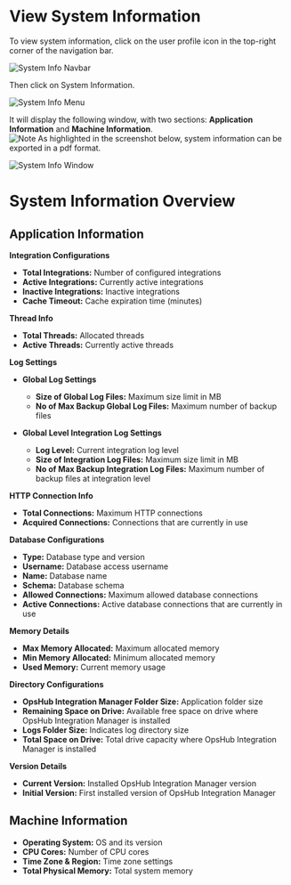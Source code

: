 # View System Information

To view system information, click on the user profile icon in the top-right corner of the navigation bar.

![System Info Navbar](../assets/systemInfonavbar.png)

Then click on System Information.

![System Info Menu](../assets/systemInfo.png)

It will display the following window, with two sections: **Application Information** and **Machine Information**.  
![Note](../assets/Note.jpg) As highlighted in the screenshot below, system information can be exported in a pdf format.

![System Info Window](../assets/systemInfoWindow12.png)

# System Information Overview

## Application Information

**Integration Configurations**
* **Total Integrations:** Number of configured integrations
* **Active Integrations:** Currently active integrations
* **Inactive Integrations:** Inactive integrations
* **Cache Timeout:** Cache expiration time (minutes)

**Thread Info**
* **Total Threads:** Allocated threads
* **Active Threads:** Currently active threads

**Log Settings**
* **Global Log Settings**
  * **Size of Global Log Files:** Maximum size limit in MB
  * **No of Max Backup Global Log Files:** Maximum number of backup files

* **Global Level Integration Log Settings**
  * **Log Level:** Current integration log level
  * **Size of Integration Log Files:** Maximum size limit in MB
  * **No of Max Backup Integration Log Files:** Maximum number of backup files at integration level

**HTTP Connection Info**
* **Total Connections:** Maximum HTTP connections
* **Acquired Connections:** Connections that are currently in use

**Database Configurations**
* **Type:** Database type and version
* **Username:** Database access username
* **Name:** Database name
* **Schema:** Database schema
* **Allowed Connections:** Maximum allowed database connections
* **Active Connections:** Active database connections that are currently in use

**Memory Details**
* **Max Memory Allocated:** Maximum allocated memory
* **Min Memory Allocated:** Minimum allocated memory
* **Used Memory:** Current memory usage

**Directory Configurations**
* **OpsHub Integration Manager Folder Size:** Application folder size
* **Remaining Space on Drive:** Available free space on drive where OpsHub Integration Manager is installed
* **Logs Folder Size:** Indicates log directory size
* **Total Space on Drive:** Total drive capacity where OpsHub Integration Manager is installed

**Version Details**
* **Current Version:** Installed OpsHub Integration Manager version
* **Initial Version:** First installed version of OpsHub Integration Manager

## Machine Information
* **Operating System:** OS and its version
* **CPU Cores:** Number of CPU cores
* **Time Zone & Region:** Time zone settings
* **Total Physical Memory:** Total system memory
